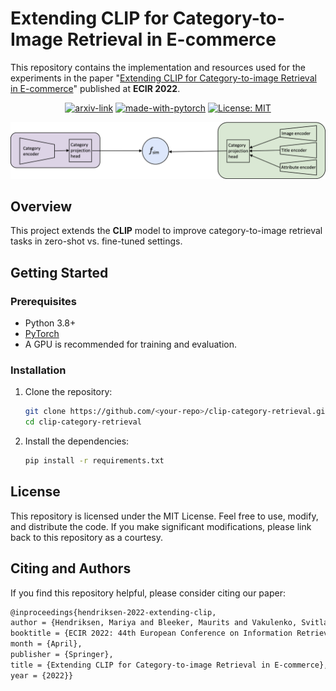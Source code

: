# Extending CLIP for Category-to-Image Retrieval in E-commerce

This repository contains the implementation and resources used for the experiments in the paper "[Extending CLIP for Category-to-image Retrieval
in E-commerce](https://mariyahendriksen.github.io/files/ecir22.pdf)" published at **ECIR 2022**.

<div align="center">

  [![arxiv-link](https://img.shields.io/badge/Paper-PDF-red?style=flat&logo=arXiv&logoColor=red)](https://arxiv.org/abs/2112.11294)
  [![made-with-pytorch](https://img.shields.io/badge/Made%20with-PyTorch-brightgreen)](https://pytorch.org/)
  [![License: MIT](https://img.shields.io/badge/License-MIT-yellow.svg)](https://opensource.org/licenses/MIT)
</div>

![CLIP-ITA model configuration](images/clip-ita.png)

## Overview
This project extends the **CLIP** model to improve category-to-image retrieval tasks in zero-shot vs. fine-tuned settings.

## Getting Started  

### Prerequisites  

- Python 3.8+  
- [PyTorch](https://pytorch.org/)  
- A GPU is recommended for training and evaluation.  

### Installation  

1. Clone the repository:  
   ```bash  
   git clone https://github.com/<your-repo>/clip-category-retrieval.git  
   cd clip-category-retrieval
   ```

2. Install the dependencies:
    ```bash
    pip install -r requirements.txt
    ```

## License
This repository is licensed under the MIT License. Feel free to use, modify, and distribute the code. If you make significant modifications, please link back to this repository as a courtesy.


## Citing and Authors
If you find this repository helpful, please consider citing our paper:
```latex
@inproceedings{hendriksen-2022-extending-clip,
author = {Hendriksen, Mariya and Bleeker, Maurits and Vakulenko, Svitlana and van Noord, Nanne and Kuiper, Ernst and de Rijke, Maarten},
booktitle = {ECIR 2022: 44th European Conference on Information Retrieval},
month = {April},
publisher = {Springer},
title = {Extending CLIP for Category-to-image Retrieval in E-commerce},
year = {2022}}
```

